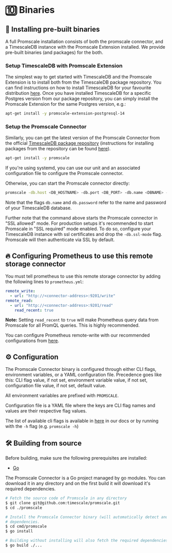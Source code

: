 # 🔟 Binaries

## 🔧 Installing pre-built binaries

A full Promscale installation consists of both the promscale connector, and a TimescaleDB instance with the Promscale
Extension installed. We provide pre-built binaries (and packages) for the both.

### Setup TimescaleDB with Promscale Extension

The simplest way to get started with TimescaleDB and the Promscale Extension is to install both from the TimescaleDB
package repository. You can find instructions on how to install TimescaleDB for your favourite distribution
[here](https://docs.timescale.com/install/latest/self-hosted/). Once you have installed TimescaleDB for a specific
Postgres version from our package repository, you can simply install the Promscale Extension for the same Postgres
version, e.g.:

```bash
apt-get install -y promscale-extension-postgresql-14
```

### Setup the Promscale Connector

Similarly, you can get the latest version of the Promscale Connector from the official [TimescaleDB package repository](https://packagecloud.io/timescale/timescaledb) (instructions for installing packages from the repository can be found [here](https://packagecloud.io/timescale/timescaledb/install)).

```bash
apt-get install -y promscale
```

If you're using systemd, you can use our unit and an associated configuration file to configure the Promscale connector.

Otherwise, you can start the Promscale connector directly:

```bash
promscale -db.host <DB_HOSTNAME> -db.port <DB_PORT> -db.name <DBNAME> -db.password <DB-Password> -db.ssl-mode allow
```

Note that the flags `db.name` and `db.password` refer to the name and password of your TimescaleDB database.

Further note that the command above starts the Promscale connector in "SSL allowed" mode. For production setups it's recommended to start Promscale in "SSL required" mode enabled. To do so, configure your TimescaleDB instance with ssl certificates and drop the `-db.ssl-mode` flag. Promscale will then authenticate via SSL by default.

## 🔥 Configuring Prometheus to use this remote storage connector

You must tell prometheus to use this remote storage connector by adding
the following lines to `prometheus.yml`:

```yaml
remote_write:
  - url: "http://<connector-address>:9201/write"
remote_read:
  - url: "http://<connector-address>:9201/read"
    read_recent: true
```

**Note:** Setting `read_recent` to `true` will make Prometheus query data from Promscale for all PromQL queries. This is highly recommended.

You can configure Prometheus remote-write with our recommended configurations from [here](/docs/configuring_prometheus.md).

## ⚙️ Configuration

The Promscale Connector binary is configured through either CLI flags, environment variables, or a YAML configuration file.
Precedence goes like this: CLI flag value, if not set, environment variable value, if not set, configuration file value, if not set, default value.

All environment variables are prefixed with `PROMSCALE`.

Configuration file is a YAML file where the keys are CLI flag names and values are their respective flag values.

The list of available cli flags is available in [here](/docs/configuration.md) in
our docs or by running with the `-h` flag (e.g. `promscale -h`)

## 🛠 Building from source

Before building, make sure the following prerequisites are installed:

* [Go](https://golang.org/dl/)

The Promscale Connector is a Go project managed by go
modules. You can download it in
any directory and on the first build it will download it's required
dependencies.

```bash
# Fetch the source code of Promscale in any directory
$ git clone git@github.com:timescale/promscale.git
$ cd ./promscale

# Install the Promscale Connector binary (will automatically detect and download)
# dependencies.
$ cd cmd/promscale
$ go install

# Building without installing will also fetch the required dependencies
$ go build ./...
```
